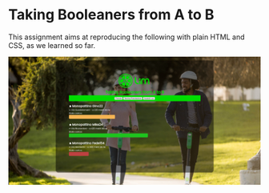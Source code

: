 # Taking Booleaners from A to B

This assignment aims at reproducing the following with plain HTML and CSS, as we learned so far.

![expected outcome](./docs/CodingChallenge.png)
